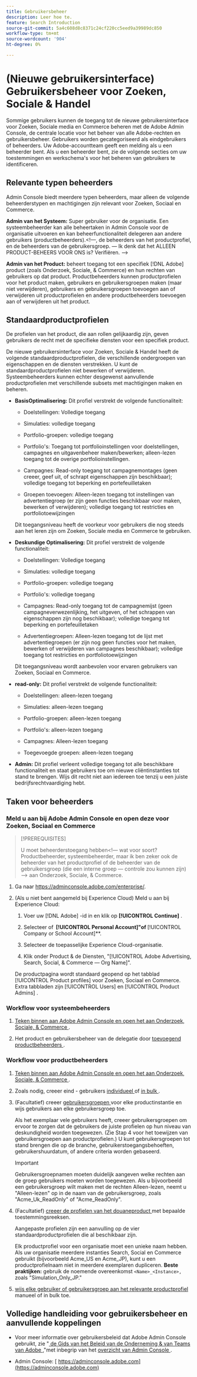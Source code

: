 ```yaml
---
title: Gebruikersbeheer
description: Leer hoe te.
feature: Search Introduction
source-git-commit: 5a4c608d8c8371c24cf220cc5eed9a39989dc850
workflow-type: tm+mt
source-wordcount: '904'
ht-degree: 0%

---
```


# (Nieuwe gebruikersinterface) Gebruikersbeheer voor Zoeken, Sociale &amp; Handel

Sommige gebruikers kunnen de toegang tot de nieuwe gebruikersinterface voor Zoeken, Sociale media en Commerce beheren met de Adobe Admin Console, de centrale locatie voor het beheer van alle Adobe-rechten en gebruikersbeheer. Gebruikers worden gecategoriseerd als eindgebruikers of beheerders. Uw Adobe-accountteam geeft een melding als u een beheerder bent. Als u een beheerder bent, zie de volgende secties om uw toestemmingen en werkschema&#39;s voor het beheren van gebruikers te identificeren.<!-- How can you see what your user role is, or will your Adobe Account Team tell you? -->

## Relevante typen beheerders

Admin Console biedt meerdere typen beheerders, maar alleen de volgende beheerderstypen en machtigingen zijn relevant voor Zoeken, Sociaal en Commerce.

**Admin van het Systeem:** Super gebruiker voor de organisatie. Een systeembeheerder kan alle beheertaken in Admin Console voor de organisatie uitvoeren en kan beheerfunctionaliteit delegeren aan andere gebruikers (productbeheerders).&lt;!—, de beheerders van het productprofiel, en de beheerders van de gebruikersgroep.  — Ik denk dat het ALLEEN PRODUCT-BEHEERS VOOR ONS is?  Verifiëren. —>

**Admin van het Product:** beheert toegang tot een specifiek [!DNL Adobe] product (zoals Onderzoek, Sociale, &amp; Commerce) en hun rechten van gebruikers op dat product. Productbeheerders kunnen productprofielen voor het product maken, gebruikers en gebruikersgroepen maken (maar niet verwijderen), gebruikers en gebruikersgroepen toevoegen aan of verwijderen uit productprofielen en andere productbeheerders toevoegen aan of verwijderen uit het product.

<!--
**Product profile admin:** Manages assigned product profiles for individual products. A product profile admin can add (but not remove) users and user groups to the organization; add or remove users and user groups from product profiles; and assign or revoke permissions from product profiles. [I don't think this is applicable: and manage the product roles for product profiles.]

**User group admin:** Manages assigned user groups and their access rights. A user group admin can add or remove users from groups and add or remove user group admins from groups.
-->

## Standaardproductprofielen

De profielen van het product, die aan rollen gelijkaardig zijn, geven gebruikers de recht met de specifieke diensten voor een specifiek product.

De nieuwe gebruikersinterface voor Zoeken, Sociale &amp; Handel heeft de volgende standaardproductprofielen, die verschillende ondergroepen van eigenschappen en de diensten verstrekken. U kunt de standaardproductprofielen niet bewerken of verwijderen. Systeembeheerders kunnen echter desgewenst aanvullende productprofielen met verschillende subsets met machtigingen maken en beheren.

* **BasisOptimalisering:** Dit profiel verstrekt de volgende functionaliteit:

   * Doelstellingen: Volledige toegang

   * Simulaties: volledige toegang

   * Portfolio-groepen: volledige toegang

   * Portfolio&#39;s: Toegang tot portfolioinstellingen voor doelstellingen, campagnes en uitgavenbeheer maken/bewerken; alleen-lezen toegang tot de overige portfolioinstellingen.

   * Campagnes: Read-only toegang tot campagnemontages (geen creeer, geef uit, of schrapt eigenschappen zijn beschikbaar); volledige toegang tot beperking en portefeuilletaken <!-- Is that the correct wording? -->

   * Groepen toevoegen: Alleen-lezen toegang tot instellingen van advertentiegroep (er zijn geen functies beschikbaar voor maken, bewerken of verwijderen); volledige toegang tot restricties en portfoliotoewijzingen <!-- Is that the correct wording? -->

  Dit toegangsniveau heeft de voorkeur voor gebruikers die nog steeds aan het leren zijn om Zoeken, Sociale media en Commerce te gebruiken.

* **Deskundige Optimalisering:** Dit profiel verstrekt de volgende functionaliteit:

   * Doelstellingen: Volledige toegang

   * Simulaties: volledige toegang

   * Portfolio-groepen: volledige toegang

   * Portfolio&#39;s: volledige toegang

   * Campagnes: Read-only toegang tot de campagnemijst (geen campagneverwezenlijking, het uitgeven, of het schrappen van eigenschappen zijn nog beschikbaar); volledige toegang tot beperking en portefeuilletaken <!-- Is that the correct wording? -->

   * Advertentiegroepen: Alleen-lezen toegang tot de lijst met advertentiegroepen (er zijn nog geen functies voor het maken, bewerken of verwijderen van campagnes beschikbaar); volledige toegang tot restricties en portfoliotoewijzingen <!-- Is that the correct wording? -->

  Dit toegangsniveau wordt aanbevolen voor ervaren gebruikers van Zoeken, Sociaal en Commerce.

* **read-only:** Dit profiel verstrekt de volgende functionaliteit:

   * Doelstellingen: alleen-lezen toegang

   * Simulaties: alleen-lezen toegang

   * Portfolio-groepen: alleen-lezen toegang

   * Portfolio&#39;s: alleen-lezen toegang

   * Campagnes: Alleen-lezen toegang

   * Toegevoegde groepen: alleen-lezen toegang

* **Admin:** Dit profiel verleent volledige toegang tot alle beschikbare functionaliteit en staat gebruikers toe om nieuwe cliëntinstanties tot stand te brengen. Wijs dit recht niet aan iedereen toe tenzij u een juiste bedrijfsrechtvaardiging hebt.

<!-- Do I need to include this? If so, adjust wording as needed

## Product-specific instances

 -->

## Taken voor beheerders

### Meld u aan bij Adobe Admin Console en open deze voor Zoeken, Sociaal en Commerce

>[!PREREQUISITES]
>
>U moet beheerderstoegang hebben&lt;!— wat voor soort? Productbeheerder, systeembeheerder, maar ik ben zeker ook de beheerder van het productprofiel of de beheerder van de gebruikersgroep (die een interne groep — controle zou kunnen zijn) —> aan Onderzoek, Sociale, &amp; Commerce.

1. Ga naar https://adminconsole.adobe.com/enterprise/.

1. (Als u niet bent aangemeld bij Experience Cloud) Meld u aan bij Experience Cloud:

   1. Voer uw [!DNL Adobe] -id in en klik op **[!UICONTROL Continue]** .

   1. Selecteer of **&#x200B; [!UICONTROL Personal Account]&quot;of &#x200B;** [!UICONTROL Company or School Account]**.<!-- Will it necessarily be "Company or School Account?" -->

   1. Selecteer de toepasselijke Experience Cloud-organisatie.

   1. Klik onder Product &amp; de Diensten, &quot;[!UICONTROL Adobe Advertising, Search, Social, & Commerce — Org Name]&quot;.

   De productpagina wordt standaard geopend op het tabblad [!UICONTROL Product profiles] voor Zoeken, Sociaal en Commerce. Extra tabbladen zijn [!UICONTROL Users] en [!UICONTROL Product Admins] .

### Workflow voor systeembeheerders

1. [ Teken binnen aan Adobe Admin Console en open het aan Onderzoek, Sociale, &amp; Commerce ](#open-admin-console).

1. Het product en gebruikersbeheer van de delegatie door [ toevoegend productbeheerders ](https://helpx.adobe.com/enterprise/using/admin-roles.html#enterprise).

<!-- what else? -->

### Workflow voor productbeheerders

1. [ Teken binnen aan Adobe Admin Console en open het aan Onderzoek, Sociale, &amp; Commerce ](#open-admin-console).

1. Zoals nodig, creeer eind - gebruikers [ individueel ](https://helpx.adobe.com/enterprise/using/manage-users-individually.html) of [ in bulk ](https://helpx.adobe.com/enterprise/using/bulk-upload-users.html).

1. (Facultatief) creeer [ gebruikersgroepen ](https://helpx.adobe.com/enterprise/using/user-groups.html) voor elke productinstantie en wijs gebruikers aan elke gebruikersgroep toe.

   Als het exemplaar vele gebruikers heeft, creeer gebruikersgroepen om ervoor te zorgen dat de gebruikers de juiste profielen op hun niveau van deskundigheid worden toegewezen. (Zie Stap 4 voor het toewijzen van gebruikersgroepen aan productprofielen.) U kunt gebruikersgroepen tot stand brengen die op de branche, gebruikerstoegangsbehoeften, gebruikershuurdatum, of andere criteria worden gebaseerd.

   >[!IMPORTANT]
   >
   >Gebruikersgroepnamen moeten duidelijk aangeven welke rechten aan de groep gebruikers moeten worden toegewezen. Als u bijvoorbeeld een gebruikersgroep wilt maken met de rechten Alleen-lezen, neemt u &quot;Alleen-lezen&quot; op in de naam van de gebruikersgroep, zoals &quot;Acme_Uk_ReadOnly&quot; of &quot;Acme_ReadOnly&quot;.

1. (Facultatief) [ creeer de profielen van het douaneproduct ](https://helpx.adobe.com/enterprise/using/manage-product-profiles.html) met bepaalde toestemmingsreeksen.

   Aangepaste profielen zijn een aanvulling op de vier standaardproductprofielen die al beschikbaar zijn.

   Elk productprofiel voor een organisatie moet een unieke naam hebben. Als uw organisatie meerdere instanties Search, Social en Commerce gebruikt (bijvoorbeeld Acme_US en Acme_JP), kunt u een productprofielnaam niet in meerdere exemplaren dupliceren. **Beste praktijken:** gebruik de noemende overeenkomst `<Name>_<Instance>,` zoals &quot;Simulation_Only_JP.&quot;

1. [ wijs elke gebruiker of gebruikersgroep aan het relevante productprofiel ](https://helpx.adobe.com/enterprise/using/manage-product-profiles.html) manueel of in bulk toe.

## Volledige handleiding voor gebruikersbeheer en aanvullende koppelingen

* Voor meer informatie over gebruikersbeleid dat Adobe Admin Console gebruikt, zie &quot;[ de Gids van het Beleid van de Onderneming &amp; van Teams van Adobe ](https://helpx.adobe.com/enterprise/admin-guide.html),&quot;met inbegrip van het [ overzicht van Admin Console ](https://helpx.adobe.com/nl/enterprise/using/admin-console.html).

* Admin Console: [ https://adminconsole.adobe.com](https://adminconsole.adobe.com)
